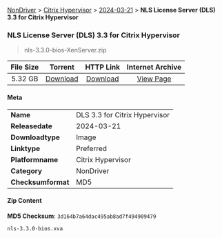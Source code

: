 
[NonDriver](/README.md)  >  [Citrix Hypervisor](/index/NonDriver/Citrix_Hypervisor.md)  >  [2024-03-21](/index/NonDriver/Citrix_Hypervisor/2024-03-21.md)  >  **NLS License Server (DLS) 3.3 for Citrix Hypervisor**


###    NLS License Server (DLS) 3.3 for Citrix Hypervisor

> nls-3.3.0-bios-XenServer.zip   


| **File Size** | **Torrent**  | **HTTP Link** | **Internet Archive** |
|:-------------:|:------------:|:-------------:|:--------------------:|
| 5.32 GB |  [Download](https://archive.org/download/nvgpu_nls-3.3.0-bios-XenServer.zip/nvgpu_nls-3.3.0-bios-XenServer.zip_archive.torrent)       | [Download](https://archive.org/compress/nvgpu_nls-3.3.0-bios-XenServer.zip) | [View Page](https://archive.org/details/nvgpu_nls-3.3.0-bios-XenServer.zip)       |

#### Meta

<table>
<tr><td><strong>Name</strong></td><td>DLS 3.3 for Citrix Hypervisor</td></tr>
<tr><td><strong>Releasedate</strong></td><td>2024-03-21</td></tr>
<tr><td><strong>Downloadtype</strong></td><td>Image</td></tr>
<tr><td><strong>Linktype</strong></td><td>Preferred</td></tr>
<tr><td><strong>Platformname</strong></td><td>Citrix Hypervisor</td></tr>
<tr><td><strong>Category</strong></td><td>NonDriver</td></tr>
<tr><td><strong>Checksumformat</strong></td><td>MD5</td></tr>
</table>

#### Zip Content

**MD5 Checksum**: `3d164b7a64dac495ab8ad7f494909479`

```text
nls-3.3.0-bios.xva
```